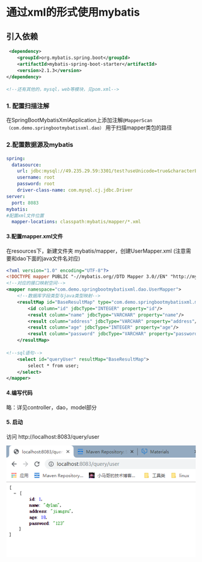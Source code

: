 # 通过xml的形式使用mybatis

## 引入依赖
~~~~xml
 <dependency>
    <groupId>org.mybatis.spring.boot</groupId>
    <artifactId>mybatis-spring-boot-starter</artifactId>
    <version>2.1.3</version>
</dependency>

<!--还有其他的，mysql，web等模块，见pom.xml-->
~~~~

### 1. 配置扫描注解
在SpringBootMybatisXmlApplication上添加注解`@MapperScan（com.demo.springbootmybatisxml.dao）`
用于扫描mapper类包的路径

### 2.配置数据源及mybatis
~~~~yml
spring:
  datasource:
    url: jdbc:mysql://49.235.29.59:3301/test?useUnicode=true&characterEncoding=UTF-8&useSSL=false&allowPublicKeyRetrieval=true
    username: root
    password: root
    driver-class-name: com.mysql.cj.jdbc.Driver
server:
  port: 8083
mybatis:
#配置xml文件位置
  mapper-locations: classpath:mybatis/mapper/*.xml
~~~~

#### 3.配置mapper.xml文件
在resources下，新建文件夹 mybatis/mapper，创建UserMapper.xml (注意需要和dao下面的java文件名对应)
~~~~xml
<?xml version="1.0" encoding="UTF-8"?>
<!DOCTYPE mapper PUBLIC "-//mybatis.org//DTD Mapper 3.0//EN" "http://mybatis.org/dtd/mybatis-3-mapper.dtd">
<!--对应的接口映射空间-->
<mapper namespace="com.demo.springbootmybatisxml.dao.UserMapper">
    <!--数据库字段类型与java类型映射-->
    <resultMap id="BaseResultMap" type="com.demo.springbootmybatisxml.model.User">
        <id column="id" jdbcType="INTEGER" property="id"/>
        <result column="name" jdbcType="VARCHAR" property="name"/>
        <result column="address" jdbcType="VARCHAR" property="address"/>
        <result column="age" jdbcType="INTEGER" property="age"/>
        <result column="password" jdbcType="VARCHAR" property="password"/>
    </resultMap>

<!--sql语句-->
    <select id="queryUser" resultMap="BaseResultMap">
        select * from user;
    </select>
</mapper>

~~~~

#### 4.编写代码
略：详见controller，dao，model部分

#### 5. 启动
访问 http://localhost:8083/query/user

![](../../image/mybatisxml.png)
